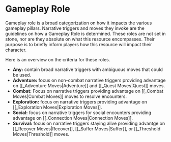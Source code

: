 # Gameplay Role
Gameplay role is a broad categorization on how it impacts the various gameplay pillars.  Narrative triggers and moves they invoke are the guidelines on how a Gameplay Role is determined. These roles are not set in stone, nor are they absolute on what this resource encompasses. Their purpose is to briefly inform players how this resource will impact their character.  

 
Here is an overview on the criteria for these roles.
- **Any:** contain broad narrative triggers with ambiguous moves that could be used. 
- **Adventure:** focus on non-combat narrative triggers providing advantage on [[_Adventure Moves|Adventure]] and [[_Quest Moves|Quest]] moves.
- **Combat:** Focus on narrative triggers providing advantage on [[_Combat Moves|Combat Moves]] moves to resolve encounters.
- **Exploration:** focus on narrative triggers providing advantage on [[_Exploration Moves|Exploration Moves]]. 
- **Social:** focus on narrative triggers for social encounters providing advantage on [[_Connection Moves|Connection Moves]].
- **Survival:** focus on narrative triggers staying alive providing advantge on [[_Recover Moves|Recover]], [[_Suffer Moves|Suffer]], or [[_Threshold Moves|Threshold]] moves.